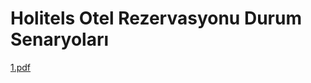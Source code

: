 #  Holitels Otel Rezervasyonu Durum Senaryoları
[1.pdf](https://github.com/user-attachments/files/19490671/1.pdf)

